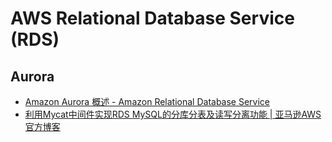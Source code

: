 # AWS Relational Database Service (RDS)


## Aurora
* [Amazon Aurora 概述 - Amazon Relational Database Service](https://docs.aws.amazon.com/zh_cn/AmazonRDS/latest/UserGuide/Aurora.Overview.html)
* [利用Mycat中间件实现RDS MySQL的分库分表及读写分离功能 | 亚马逊AWS官方博客](https://aws.amazon.com/cn/blogs/china/mycat-rds-mysql/)
